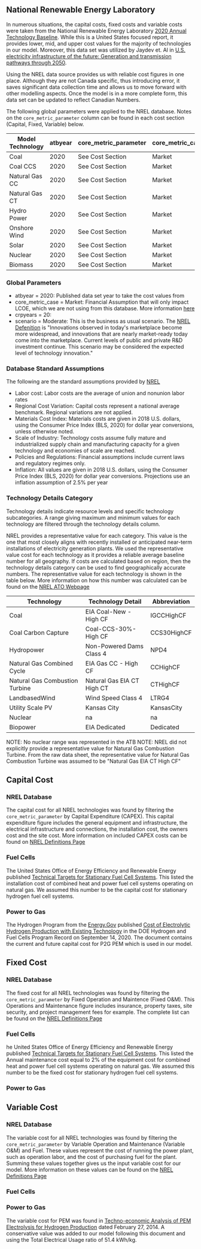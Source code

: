 
## National Renewable Energy Laboratory
In numerous situations, the capital costs, fixed costs and variable costs were taken from the National Renewable Energy Laboratory [2020 Annual Technology Baseline](https://atb.nrel.gov/electricity/2020/data.php). While this is a United States focused report, it provides lower, mid, and upper cost values for the majority of technologies in our model. Moreover, this data set was utilized by Jaydev et. Al in [U.S. electricity infrastructure of the future: Generation and transmission pathways through 2050](https://www.sciencedirect.com/science/article/abs/pii/S0306261919319543). 

Using the NREL data source provides us with reliable cost figures in one place. Although they are not Canada specific, thus introducing error, it saves significant data collection time and allows us to move forward with other modelling aspects. Once the model is in a more complete form, this data set can be updated to reflect Canadian Numbers. 

The following global parameters were applied to the NREL database. Notes on the `core_metric_parameter` column can be found in each cost section (Capital, Fixed, Variable) below. 

| Model Technology    | atbyear | core_metric_parameter | core_metric_case | crpyears | technology    | techdetail | scenario |
|---------------------|---------|-----------------------|------------------|----------|---------------|------------|----------|
| Coal                |  2020   | See Cost Section      | Market           | 20       | Coal          | IGCCHighCF | Moderate |
| Coal CCS            |  2020   | See Cost Section      | Market           | 20       | Coal          | IGCCHighCF | Moderate |
| Natural Gas CC      |  2020   | See Cost Section      | Market           | 20       | NaturalGas    | CCHighCF   | Moderate |
| Natural Gas CT      |  2020   | See Cost Section      | Market           | 20       | NaturalGas    | CTHighCF   | Moderate |
| Hydro Power         |  2020   | See Cost Section      | Market           | 20       | Hydropower    | NPD4       | Moderate |
| Onshore Wind        |  2020   | See Cost Section      | Market           | 20       | LandbasedWind | LTRG4      | Moderate |
| Solar               |  2020   | See Cost Section      | Market           | 20       | UtilityPV     | KansasCity | Moderate |
| Nuclear             |  2020   | See Cost Section      | Market           | 20       | Nuclear       | na         | Moderate |
| Biomass             |  2020   | See Cost Section      | Market           | 20       | Biopower      | Dedicated  | Moderate |

### Global Parameters 
- atbyear = 2020: Published data set year to take the cost values from  
- core_metric_case = Market: Financial Assumption that will only impact LCOE, which we are not using from this database. More information [here](https://atb.nrel.gov/electricity/2020/definitions.php)
- crpyears = 20: 
- scenario = Moderate: This is the business as usual scenario. The [NREL Defenition](https://atb.nrel.gov/electricity/2020/definitions.php) is "Innovations observed in today's marketplace become more widespread, and innovations that are nearly market-ready today come into the marketplace. Current levels of public and private R&D investment continue. This scenario may be considered the expected level of technology innovation."

### Database Standard Assumptions
The following are the standard assumptions provided by [NREL](https://atb.nrel.gov/electricity/2020/definitions.php)

- Labor cost: Labor costs are the average of union and nonunion labor rates
- Regional Cost Variation: Capital costs represent a national average benchmark. Regional variations are not applied.
- Materials Cost Index: Materials costs are given in 2018 U.S. dollars, using the Consumer Price Index (BLS, 2020) for dollar year conversions, unless otherwise noted.
- Scale of Industry: Technology costs assume fully mature and industrialized supply chain and manufacturing capacity for a given technology and economies of scale are reached.
- Policies and Regulations: Financial assumptions include current laws and regulatory regimes only.
- Inflation: All values are given in 2018 U.S. dollars, using the Consumer Price Index (BLS, 2020) for dollar year conversions. Projections use an inflation assumption of 2.5% per year

### Technology Details Category
Technology details indicate resource levels and specific technology subcategories. A range giving maximum and minimum values for each technology are filtered through the technology details column. 

NREL provides a representative value for each category. This value is the one that most closely aligns with recently installed or anticipated near-term installations of electricity generation plants. We used the representative value cost for each technology as it provides a reliable average baseline number for all geography. If costs are calculated based on region, then the technology details category can be used to find geographically accurate numbers. The representative value for each technology is shown in the table below. More information on how this number was calculated can be found on the [NREL ATO Webpage](https://atb.nrel.gov/electricity/2020/definitions.php)

| Technology                     | Technology Detail          | Abbreviation |
|--------------------------------|----------------------------|--------------|
| Coal                           | EIA Coal-New - High CF     | IGCCHighCF   |
| Coal Carbon Capture            | Coal-CCS-30%-High CF       | CCS30HighCF  |
| Hydropower                     | Non-Powered Dams Class 4   | NPD4         |
| Natural Gas Combined Cycle     | EIA Gas CC - High CF       | CCHighCF     |
| Natural Gas Combustion Turbine | Natural Gas EIA CT High CT | CTHighCF     |
| LandbasedWind                  | Wind Speed Class 4         | LTRG4        |
| Utility Scale PV               | Kansas City                | KansasCity   |
| Nuclear                        | na                         | na           |
| Biopower                       | EIA Dedicated              | Dedicated    |

NOTE: No nuclear range was represented in the ATB
NOTE: NREL did not explicitly provide a representative value for Natural Gas Combustion Turbine. From the raw data sheet, the representative value for Natural Gas Combustion Turbine was assumed to be "Natural Gas EIA CT High CF"

## Capital Cost
### NREL Database 
The capital cost for all NREL technologies was found by filtering the `core_metric_parameter` by Capital Expenditure (CAPEX). This capital expenditure figure includes the general equipment and infrastructure, the electrical infrastructure and connections, the installation cost, the owners cost and the site cost. More information on included CAPEX costs can be found on [NREL Definitions Page](https://atb.nrel.gov/electricity/2020/definitions.php) 

### Fuel Cells
The United States Office of Energy Efficiency and Renewable Energy published [Technical Targets for Stationary Fuel Cell Systems](https://www.energy.gov/eere/fuelcells/doe-technical-targets-fuel-cell-systems-stationary-combined-heat-and-power). This listed the installation cost of combined heat and power fuel cell systems operating on natural gas. We assumed this number to be the capital cost for stationary hydrogen fuel cell systems. 

### Power to Gas
The Hydrogen Program from the [Energy.Gov](https://www.hydrogen.energy.gov/) published [Cost of Electrolytic Hydrogen Production with Existing Technology](https://www.hydrogen.energy.gov/pdfs/20004-cost-electrolytic-hydrogen-production.pdf) in the DOE Hydrogen and Fuel Cells Program Record on September 14, 2020. The document contains the current and future capital cost for P2G PEM which is used in our model.
## Fixed Cost
### NREL Database 
The fixed cost for all NREL technologies was found by filtering the `core_metric_parameter` by Fixed Operation and Maintence (Fixed O&M). This Operations and Maintenance figure includes insurance, property taxes, site security, and project management fees for example. The complete list can be found on the [NREL Definitions Page](https://atb.nrel.gov/electricity/2020/definitions.php)

### Fuel Cells 
he United States Office of Energy Efficiency and Renewable Energy published [Technical Targets for Stationary Fuel Cell Systems](https://www.energy.gov/eere/fuelcells/doe-technical-targets-fuel-cell-systems-stationary-combined-heat-and-power). This listed the Annual maintenance cost equal to 2% of the equipment cost for combined heat and power fuel cell systems operating on natural gas. We assumed this number to be the fixed cost for stationary hydrogen fuel cell systems.

### Power to Gas

## Variable Cost
### NREL Database 
The variable cost for all NREL technologies was found by filtering the `core_metric_parameter` by Variable Operation and Maintenance (Variable O&M) and Fuel. These values represent the cost of running the power plant, such as operation labor, and the cost of purchasing fuel for the plant. Summing these values together gives us the input variable cost for our model. More information on these values can be found on the [NREL Definitions Page](https://atb.nrel.gov/electricity/2020/definitions.php)

### Fuel Cells 

### Power to Gas
The variable cost for PEM was found in [Techno-economic Analysis of PEM Electrolysis for Hydrogen Production](https://www.energy.gov/sites/prod/files/2014/08/f18/fcto_2014_electrolytic_h2_wkshp_colella1.pdf) dated February 27, 2014. A conservative value was added to our model following this document and using the Total Electrical Usage ratio of 51.4 kWh/kg.